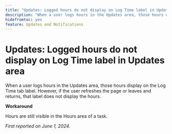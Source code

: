 ```yaml
---
title: "Updates: Logged hours do not display on Log Time label in Updates area"
description: "When a user logs hours in the Updates area, those hours display on the Log Time tab label. However, if the user refreshes the page or leaves and returns, that label does not display the hours."
hidefromtoc: yes
feature: Updates and Notifications
---
```


# Updates: Logged hours do not display on Log Time label in Updates area

When a user logs hours in the Updates area, those hours display on the Log Time tab label. However, if the user refreshes the page or leaves and returns, that label does not display the hours.

**Workaround**

Hours are still visible in the Hours area of a task.

_First reported on June 1, 2024._
